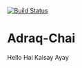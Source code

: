[![Build Status](https://travis-ci.org/travis-ci/travis-web.svg?branch=master)](https://travis-ci.org/travis-ci/travis-web)

# Adraq-Chai

Hello Hai Kaisay Ayay
